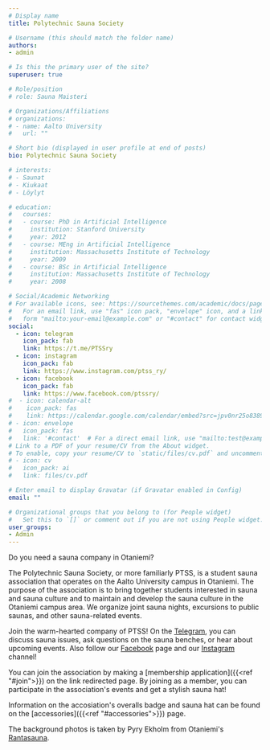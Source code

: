 ```yaml
---
# Display name
title: Polytechnic Sauna Society

# Username (this should match the folder name)
authors:
- admin

# Is this the primary user of the site?
superuser: true

# Role/position
# role: Sauna Maisteri

# Organizations/Affiliations
# organizations:
# - name: Aalto University
#   url: ""

# Short bio (displayed in user profile at end of posts)
bio: Polytechnic Sauna Society

# interests:
# - Saunat
# - Kiukaat
# - Löylyt

# education:
#   courses:
#   - course: PhD in Artificial Intelligence
#     institution: Stanford University
#     year: 2012
#   - course: MEng in Artificial Intelligence
#     institution: Massachusetts Institute of Technology
#     year: 2009
#   - course: BSc in Artificial Intelligence
#     institution: Massachusetts Institute of Technology
#     year: 2008

# Social/Academic Networking
# For available icons, see: https://sourcethemes.com/academic/docs/page-builder/#icons
#   For an email link, use "fas" icon pack, "envelope" icon, and a link in the
#   form "mailto:your-email@example.com" or "#contact" for contact widget.
social:
  - icon: telegram
    icon_pack: fab
    link: https://t.me/PTSSry
  - icon: instagram
    icon_pack: fab
    link: https://www.instagram.com/ptss_ry/
  - icon: facebook
    icon_pack: fab
    link: https://www.facebook.com/ptssry/
#  - icon: calendar-alt
#    icon_pack: fas
#    link: https://calendar.google.com/calendar/embed?src=jpv0nr25o8389bl3mao4q3hb9s%40group.calendar.google.com
# - icon: envelope
#   icon_pack: fas
#   link: '#contact'  # For a direct email link, use "mailto:test@example.org".
# Link to a PDF of your resume/CV from the About widget.
# To enable, copy your resume/CV to `static/files/cv.pdf` and uncomment the lines below.
# - icon: cv
#   icon_pack: ai
#   link: files/cv.pdf

# Enter email to display Gravatar (if Gravatar enabled in Config)
email: ""

# Organizational groups that you belong to (for People widget)
#   Set this to `[]` or comment out if you are not using People widget.
user_groups:
- Admin
---
```


Do you need a sauna company in Otaniemi?

The Polytechnic Sauna Society, or more familiarly PTSS, is a student sauna association that operates on the Aalto University campus in Otaniemi. The purpose of the association is to bring together students interested in sauna and sauna culture and to maintain and develop the sauna culture in the Otaniemi campus area. We organize joint sauna nights, excursions to public saunas, and other sauna-related events.

Join the warm-hearted company of PTSS! On the [Telegram](https://t.me/PTSSry), you can discuss sauna issues, ask questions on the sauna benches, or hear about upcoming events. Also follow our [Facebook](https://www.facebook.com/ptssry/) page and our [Instagram](https://www.instagram.com/ptss_ry/) channel!

You can join the association by making a [membership application]({{<ref "#join">}}) on the link redirected page. By joining as a member, you can participate in the association's events and get a stylish sauna hat!

Information on the accosiation's overalls badge and sauna hat can be found on the [accessories]({{<ref "#accessories">}}) page.

The background photos is taken by Pyry Ekholm from Otaniemi's [Rantasauna](https://www.ayy.fi/en/rantasauna).
